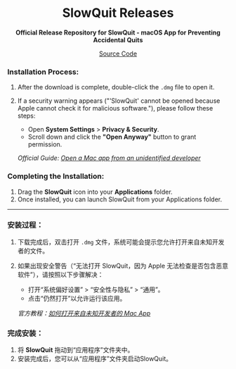 <div align="center">
      
# SlowQuit Releases

**Official Release Repository for SlowQuit - macOS App for Preventing Accidental Quits**

[Source Code](https://github.com/dudukee/slowquit-releases)

</div>

### Installation Process:

1.  After the download is complete, double-click the `.dmg` file to open it.
2.  If a security warning appears ("'SlowQuit' cannot be opened because Apple cannot check it for malicious software."), please follow these steps:
      - Open **System Settings** \> **Privacy & Security**.
      - Scroll down and click the **"Open Anyway"** button to grant permission.

    *Official Guide: [Open a Mac app from an unidentified developer](https://www.google.com/search?q=https://support.apple.com/en-us/guide/mac-help/mh40616/mac)*

### Completing the Installation:

1.  Drag the **SlowQuit** icon into your **Applications** folder.
2.  Once installed, you can launch SlowQuit from your Applications folder.



---

### 安装过程：
1. 下载完成后，双击打开 `.dmg` 文件，系统可能会提示您允许打开来自未知开发者的文件。
2. 如果出现安全警告（“无法打开 SlowQuit，因为 Apple 无法检查是否包含恶意软件”），请按照以下步骤解决：
   - 打开“系统偏好设置” > “安全性与隐私” > “通用”。
   - 点击“仍然打开”以允许运行该应用。

   *官方教程：[如何打开来自未知开发者的 Mac App](https://support.apple.com/zh-cn/guide/mac-help/mh40616/mac)*

### 完成安装：
1. 将 **SlowQuit** 拖动到“应用程序”文件夹中。
2. 安装完成后，您可以从“应用程序”文件夹启动SlowQuit。
